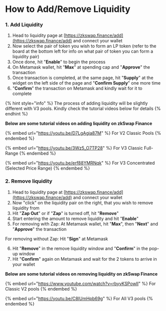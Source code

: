 # How to Add/Remove Liquidity

### 1. Add Liquidity

1. Head to liquidity page at [https://zkswap.finance/add](https://zkswap.finance/add) and connect your wallet
2. Now select the pair of token you wish to form an LP token (refer to the board at the bottom left for info on what pair of token you can form a liquidity pair)
3. Once done, hit "**Enable**" to begin the process
4. On Metamask wallet, hit "**Max**" at spending cap and "**Approve**" the transaction
5. Once transaction is completed, at the same page, hit "**Supply**" at the widget on the left side of the page and "**Confirm Supply**" one more time
6. "**Confirm**" the transaction on Metamask and kindly wait for it to complete

{% hint style="info" %}
The process of adding liquidity will be slightly different with V3 pools. Kindly check the tutorial videos below for details
{% endhint %}

**Below are some tutorial videos on adding liquidity on zkSwap Finance**

{% embed url="https://youtu.be/D7LgAgia87M" %}
For V2 Classic Pools
{% endembed %}

{% embed url="https://youtu.be/3Wz5_O7TP28" %}
For V3 Classic Full-Range
{% endembed %}

{% embed url="https://youtu.be/erf88YMRNqk" %}
For V3 Concentrated (Selected Price Range)
{% endembed %}

### 2. Remove liquidity

1. Head to liquidity page at [https://zkswap.finance/add](https://zkswap.finance/add) and connect your wallet
2. Now "click" on the liquidity pair on the right, that you wish to remove liquidity from
3. Hit "**Zap Out**" or if "**Zap**" is turned off, hit "**Remove**"
4. Start entering the amount to remove liquidity and hit "**Enable**"
5. For removing with Zap: At Metamask wallet, hit "**Max**", then "**Next**" and "**Approve**" the transaction

&#x20;       For removing without Zap: Hit "**Sign**" at Metamask

6. Hit "**Remove**" in the remove liquidity window and "**Confirm**" in the pop-up window&#x20;
7. Hit "**Confirm**" again on Metamask and wait for the 2 tokens to arrive in your wallet

**Below are some tutorial videos on removing liquidity on zkSwap Finance**

{% embed url="https://www.youtube.com/watch?v=rbyvKSPowII" %}
For Classic V2 pools
{% endembed %}

{% embed url="https://youtu.be/C8lUmHpb69g" %}
For All V3 pools
{% endembed %}
